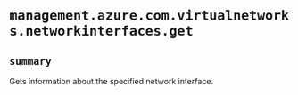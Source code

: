# `management.azure.com.virtualnetworks.networkinterfaces.get`

## `summary`
Gets information about the specified network interface.


